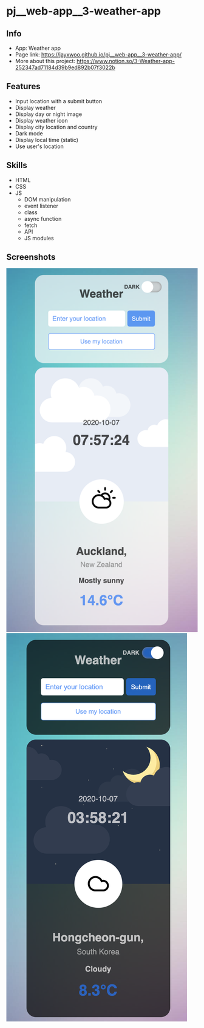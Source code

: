 # pj__web-app__3-weather-app
## Info
- App: Weather app
- Page link: https://jayxwoo.github.io/pj__web-app__3-weather-app/
- More about this project: https://www.notion.so/3-Weather-app-252347ad71184d39b9ed892b07f3022b
## Features
- Input location with a submit button
- Display weather
- Display day or night image
- Display weather icon
- Display city location and country
- Dark mode
- Display local time (static)
- Use user's location
## Skills
- HTML
- CSS
- JS
    - DOM manipulation
    - event listener
    - class
    - async function
    - fetch
    - API
    - JS modules
## Screenshots
![weather app screenshot 01](./screenshot-01.png)
![weather app screenshot 02](./screenshot-02.png)